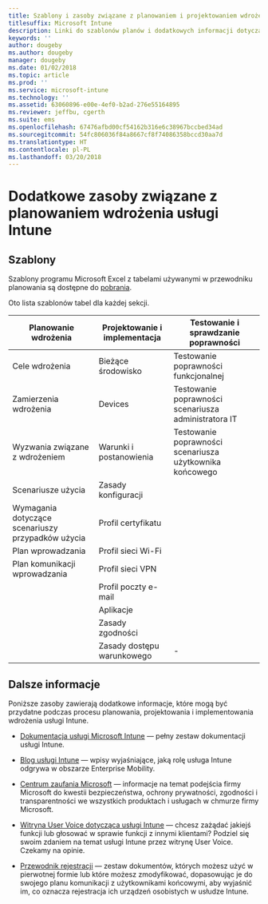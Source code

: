 ```yaml
---
title: Szablony i zasoby związane z planowaniem i projektowaniem wdrożenia usługi Intune
titlesuffix: Microsoft Intune
description: Linki do szablonów planów i dodatkowych informacji dotyczących usługi Intune, które mogą być przydatne podczas procesu planowania i implementowania wdrożenia usługi Microsoft Intune.
keywords: ''
author: dougeby
ms.author: dougeby
manager: dougeby
ms.date: 01/02/2018
ms.topic: article
ms.prod: ''
ms.service: microsoft-intune
ms.technology: ''
ms.assetid: 63060896-e00e-4ef0-b2ad-276e55164895
ms.reviewer: jeffbu, cgerth
ms.suite: ems
ms.openlocfilehash: 67476afbd00cf54162b316e6c38967bccbed34ad
ms.sourcegitcommit: 54fc806036f84a8667cf8f74086358bccd30aa7d
ms.translationtype: HT
ms.contentlocale: pl-PL
ms.lasthandoff: 03/20/2018
---
```

# <a name="additional-resources-for-planning-your-intune-deployment"></a>Dodatkowe zasoby związane z planowaniem wdrożenia usługi Intune

## <a name="templates"></a>Szablony

Szablony programu Microsoft Excel z tabelami używanymi w przewodniku planowania są dostępne do [pobrania](https://gallery.technet.microsoft.com/Intune-deployment-planning-fae156c2?redir=0).

Oto lista szablonów tabel dla każdej sekcji.

|Planowanie wdrożenia  |Projektowanie i implementacja   |Testowanie i sprawdzanie poprawności |
|-----|----- |------|
| Cele wdrożenia |Bieżące środowisko|Testowanie poprawności funkcjonalnej|
| Zamierzenia wdrożenia |Devices|Testowanie poprawności scenariusza administratora IT|
| Wyzwania związane z wdrożeniem |Warunki i postanowienia|Testowanie poprawności scenariusza użytkownika końcowego|
| Scenariusze użycia |Zasady konfiguracji| |
| Wymagania dotyczące scenariuszy przypadków użycia |Profil certyfikatu| |
| Plan wprowadzania |Profil sieci Wi-Fi| |
| Plan komunikacji wprowadzania|Profil sieci VPN| |
| |  Profil poczty e-mail | |
| | Aplikacje | |
| | Zasady zgodności | |
| | Zasady dostępu warunkowego|-|


## <a name="further-reading"></a>Dalsze informacje

Poniższe zasoby zawierają dodatkowe informacje, które mogą być przydatne podczas procesu planowania, projektowania i implementowania wdrożenia usługi Intune.

-   [Dokumentacja usługi Microsoft Intune](/intune/) — pełny zestaw dokumentacji usługi Intune.

-   [Blog usługi Intune](https://blogs.technet.microsoft.com/enterprisemobility/) — wpisy wyjaśniające, jaką rolę usługa Intune odgrywa w obszarze Enterprise Mobility.

-   [Centrum zaufania Microsoft](http://www.microsoft.com/TrustCenter) — informacje na temat podejścia firmy Microsoft do kwestii bezpieczeństwa, ochrony prywatności, zgodności i transparentności we wszystkich produktach i usługach w chmurze firmy Microsoft.

-   [Witryna User Voice dotycząca usługi Intune](http://microsoftintune.uservoice.com/) — chcesz zażądać jakiejś funkcji lub głosować w sprawie funkcji z innymi klientami? Podziel się swoim zdaniem na temat usługi Intune przez witrynę User Voice. Czekamy na opinie.

-   [Przewodnik rejestracji](https://gallery.technet.microsoft.com/Intune-End-User-Enrollment-3a0c9b0c?WT.mc_id=Blog_Intune_General_PCIT) — zestaw dokumentów, których możesz użyć w pierwotnej formie lub które możesz zmodyfikować, dopasowując je do swojego planu komunikacji z użytkownikami końcowymi, aby wyjaśnić im, co oznacza rejestracja ich urządzeń osobistych w usłudze Intune.
